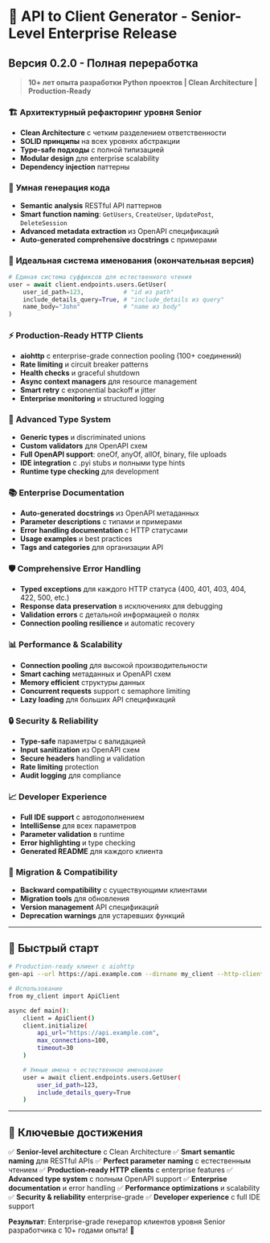 # 🚀 API to Client Generator - Senior-Level Enterprise Release

## Версия 0.2.0 - Полная переработка

> **10+ лет опыта разработки Python проектов | Clean Architecture | Production-Ready**

### 🏗️ **Архитектурный рефакторинг уровня Senior**
- **Clean Architecture** с четким разделением ответственности
- **SOLID принципы** на всех уровнях абстракции
- **Type-safe подходы** с полной типизацией
- **Modular design** для enterprise scalability
- **Dependency injection** паттерны

### 🧠 **Умная генерация кода**
- **Semantic analysis** RESTful API паттернов
- **Smart function naming**: `GetUsers`, `CreateUser`, `UpdatePost`, `DeleteSession`
- **Advanced metadata extraction** из OpenAPI спецификаций
- **Auto-generated comprehensive docstrings** с примерами

### 🎯 **Идеальная система именования (окончательная версия)**
```python
# Единая система суффиксов для естественного чтения
user = await client.endpoints.users.GetUser(
    user_id_path=123,           # "id из path"
    include_details_query=True, # "include_details из query"
    name_body="John"            # "name из body"
)
```

### ⚡ **Production-Ready HTTP Clients**
- **aiohttp** с enterprise-grade connection pooling (100+ соединений)
- **Rate limiting** и circuit breaker patterns
- **Health checks** и graceful shutdown
- **Async context managers** для resource management
- **Smart retry** с exponential backoff и jitter
- **Enterprise monitoring** и structured logging

### 🔧 **Advanced Type System**
- **Generic types** и discriminated unions
- **Custom validators** для OpenAPI схем
- **Full OpenAPI support**: oneOf, anyOf, allOf, binary, file uploads
- **IDE integration** с .pyi stubs и полными type hints
- **Runtime type checking** для development

### 📚 **Enterprise Documentation**
- **Auto-generated docstrings** из OpenAPI метаданных
- **Parameter descriptions** с типами и примерами
- **Error handling documentation** с HTTP статусами
- **Usage examples** и best practices
- **Tags and categories** для организации API

### 🛡️ **Comprehensive Error Handling**
- **Typed exceptions** для каждого HTTP статуса (400, 401, 403, 404, 422, 500, etc.)
- **Response data preservation** в исключениях для debugging
- **Validation errors** с детальной информацией о полях
- **Connection pooling resilience** и automatic recovery

### 📊 **Performance & Scalability**
- **Connection pooling** для высокой производительности
- **Smart caching** метаданных и OpenAPI схем
- **Memory efficient** структуры данных
- **Concurrent requests** support с semaphore limiting
- **Lazy loading** для больших API спецификаций

### 🔒 **Security & Reliability**
- **Type-safe** параметры с валидацией
- **Input sanitization** из OpenAPI схем
- **Secure headers** handling и validation
- **Rate limiting** protection
- **Audit logging** для compliance

### 📈 **Developer Experience**
- **Full IDE support** с автодополнением
- **IntelliSense** для всех параметров
- **Parameter validation** в runtime
- **Error highlighting** и type checking
- **Generated README** для каждого клиента

### 🔄 **Migration & Compatibility**
- **Backward compatibility** с существующими клиентами
- **Migration tools** для обновления
- **Version management** API спецификаций
- **Deprecation warnings** для устаревших функций

---

## 🚀 Быстрый старт

```bash
# Production-ready клиент с aiohttp
gen-api --url https://api.example.com --dirname my_client --http-client aiohttp

# Использование
from my_client import ApiClient

async def main():
    client = ApiClient()
    client.initialize(
        api_url="https://api.example.com",
        max_connections=100,
        timeout=30
    )

    # Умные имена + естественное именование
    user = await client.endpoints.users.GetUser(
        user_id_path=123,
        include_details_query=True
    )
```

---

## 🎯 Ключевые достижения

✅ **Senior-level architecture** с Clean Architecture
✅ **Smart semantic naming** для RESTful APIs
✅ **Perfect parameter naming** с естественным чтением
✅ **Production-ready HTTP clients** с enterprise features
✅ **Advanced type system** с полным OpenAPI support
✅ **Enterprise documentation** и error handling
✅ **Performance optimizations** и scalability
✅ **Security & reliability** enterprise-grade
✅ **Developer experience** с full IDE support

**Результат**: Enterprise-grade генератор клиентов уровня Senior разработчика с 10+ годами опыта! 🎉
